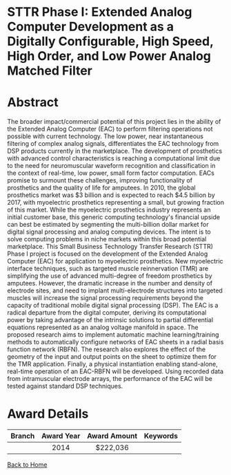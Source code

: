 
STTR Phase I: Extended Analog Computer Development as a Digitally Configurable, High Speed, High Order, and Low Power Analog Matched Filter
===========================================================================================================================================

# Abstract


The broader impact/commercial potential of this project lies in the ability of the Extended Analog Computer (EAC) to perform filtering operations not possible with current technology. The low power, near instantaneous filtering of complex analog signals, differentiates the EAC technology from DSP products currently in the marketplace. The development of prosthetics with advanced control characteristics is reaching a computational limit due to the need for neuromuscular waveform recognition and classification in the context of real-time, low power, small form factor computation. EACs promise to surmount these challenges, improving functionality of prosthetics and the quality of life for amputees. In 2010, the global prosthetics market was $3 billion and is expected to reach $4.5 billion by 2017, with myoelectric prosthetics representing a small, but growing fraction of this market. While the myoelectric prosthetics industry represents an initial customer base, this generic computing technology&#039;s financial upside can best be estimated by segmenting the multi-billion dollar market for digital signal processing and analog computing devices. The intent is to solve computing problems in niche markets within this broad potential marketplace. This Small Business Technology Transfer Research (STTR) Phase I project is focused on the development of the Extended Analog Computer (EAC) for application to myoelectric prosthetics. New myoelectric interface techniques, such as targeted muscle reinnervation (TMR) are simplifying the use of advanced multi-degree of freedom prosthetics by amputees. However, the dramatic increase in the number and density of electrode sites, and need to implant multi-electrode structures into targeted muscles will increase the signal processing requirements beyond the capacity of traditional mobile digital signal processing (DSP). The EAC is a radical departure from the digital computer, deriving its computational power by taking advantage of the intrinsic solutions to partial differential equations represented as an analog voltage manifold in space. The proposed research aims to implement automatic machine learning/training methods to automatically configure networks of EAC sheets in a radial basis function network (RBFN). The research also explores the effect of the geometry of the input and output points on the sheet to optimize them for the TMR application. Finally, a physical instantiation enabling stand-alone, real-time operation of an EAC-RBFN will be developed. Using recorded data from intramuscular electrode arrays, the performance of the EAC will be tested against standard DSP techniques.  

# Award Details

|Branch|Award Year|Award Amount|Keywords|
| :---: | :---: | :---: | :---: |
||2014|$222,036||
  
  


[Back to Home](https://github.com/chrischow/dod_sbir_awards/JT/#159)
